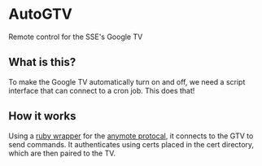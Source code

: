 # AutoGTV
Remote control for the SSE's Google TV

## What is this?
To make the Google TV automatically turn on and off, we need a script interface that can connect to a cron job. This does that!

## How it works
Using a [ruby wrapper](https://github.com/rnhurt/google_anymote) for the [anymote protocal](https://developers.google.com/tv/remote/docs/anymote), it connects to the GTV to send commands. It authenticates using certs placed in the cert directory, which are then paired to the TV. 
